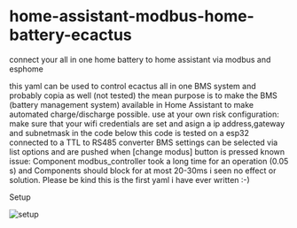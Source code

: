 # home-assistant-modbus-home-battery-ecactus
connect your all in one home battery to home assistant via modbus and esphome

 this yaml can be used to control ecactus all in one BMS system and probably copia as well (not tested)
 the mean purpose is to make the BMS (battery management system) available in Home Assistant to make automated charge/discharge possible. 
 use at your own risk
 configuration: make sure that your wifi credentials are set and asign a ip address,gateway and subnetmask in the code below
 this code is tested on a esp32 connected to a TTL to RS485 converter 
 BMS settings can be selected via list options and are pushed when [change modus] button is pressed
 known issue:  Component modbus_controller took a long time for an operation (0.05 s) and Components should block for at most 20-30ms i seen no effect or solution.
 Please be kind this is the first yaml i have ever written :-)

 Setup
 
 ![setup](https://github.com/driesk81/home-assistant-modbus-home-battery-ecactus/assets/55897352/e2315b8a-ed8a-4822-b793-5e4281028a97)
